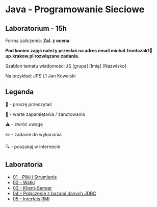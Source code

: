 # Java - Programowanie Sieciowe
## Laboratorium - 15h 

Forma zaliczenia: **Zal. z ocena**

**Pod koniec zajęć należy przesłać na adres email michal.frontczak1📧up.krakow.pl rozwiązane zadania.**

Szablon tematu wiadomości JS [grupa] [Imię] [Nazwisko]

Na przykład:
JPS L1 Jan Kowalski

## Legenda

📖 - proszę przeczytać

📝 - warte zapamiętania / zanotowania

⚠️ - zwróć uwagę

✏️ - zadanie do wykonania

🔍 - poszukaj w internecie

## Laboratoria
  - [01 - Pliki i Strumienie](lab/01_streams.md)
  - [02 - Wątki](lab/02_threads.md)
  - [03 - Klient-Serwer](lab/03_client_server.md)
  - [04 - Połączenie z bazami danych JDBC](lab/04_jdbc.md)
  - [05 - Interfejs RMI](lab/05_rmi.md)
